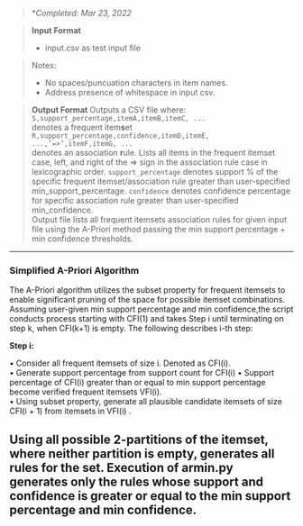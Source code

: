 
> **Completed: Mar 23, 2022*

> **Input Format**
>* input.csv as test input file 

> Notes:  
> * No spaces/puncuation characters in item names.   
> * Address presence of whitespace in input csv.

> **Output Format** Outputs a CSV file where:  
`S,support_percentage,itemA,itemB,itemC, ...`  
> denotes a frequent item**s**et 
`R,support_percentage,confidence,itemD,itemE, ...,’=>’,itemF,itemG, ...  `  
> denotes an association **r**ule. 
> Lists all items in the frequent itemset case, left, and right of the => sign in the association rule case in lexicographic order.
> `support_percentage` 
> denotes support % of the specific frequent itemset/association rule greater than user-specified min_support_percentage.
> `confidence` denotes confidence percentage for specific association rule greater than user-specified min_confidence.  
> Output file lists all frequent itemsets association rules for given input file using the A-Priori method passing the min support percentage + min confidence thresholds.  
>

---

### Simplified A-Priori Algorithm

The A-Priori algorithm utilizes the subset property for frequent itemsets to enable significant pruning of the space for possible itemset combinations. Assuming user-given min support percentage and min confidence,the script conducts process starting with CFI(1) and takes Step i until terminating on step k, when CFI(k+1) is empty. The following describes i-th step:

**Step i:**  

• Consider all frequent itemsets of size i. Denoted as CFI(i).  
• Generate support percentage from support count for CFI(i)
• Support percentage of CFI(i) greater than or equal to min support percentage become verified frequent itemsets VFI(i).  
• Using subset property, generate all plausible candidate itemsets of size CFI(i + 1) from itemsets in VFI(i) .

Using all possible 2-partitions of the itemset, where neither partition is empty, generates all rules for the set. Execution of armin.py generates only the rules whose support and confidence is greater or equal to the min support percentage and min confidence. 
---


